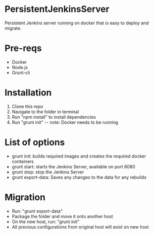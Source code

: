 # PersistentJenkinsServer
Persistent Jenkins server running on docker that is easy to deploy and migrate.

# Pre-reqs
- Docker
- Node.js
- Grunt-cli

# Installation
1. Clone this repo
2. Navigate to the folder in terminal
3. Run "npm install" to install dependencies
4. Run "grunt init"  -- note: Docker needs to be running

# List of options
- grunt init: builds required images and creates the required docker containers
- grunt start: starts the Jenkins Server, available on port 8080
- grunt stop: stop the Jenkins Server
- grunt export-data: Saves any changes to the data for any rebuilds

# Migration
- Run: "grunt export-data"
- Package the folder and move it onto another host
- On the new host, run: "grunt init"
- All previous configurations from original host will exist on new host


